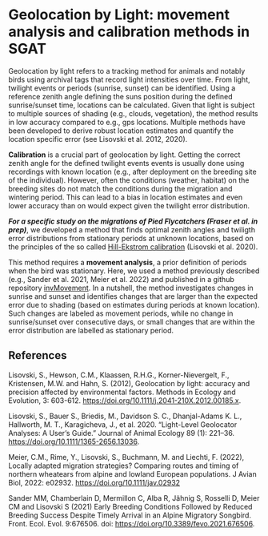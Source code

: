 # Geolocation by Light: movement analysis and calibration methods in SGAT

Geolocation by light refers to a tracking method for animals and notably birds using archival tags that record light intensities over time. From light, twilight events or periods (sunrise, sunset) can be identified. Using a reference zenith angle defining the suns position during the defined sunrise/sunset time, locations can be calculated. Given that light is subject to multiple sources of shading (e.g., clouds, vegetation), the method results in low accuracy compared to e.g., gps locations. Multiple methods have been developed to derive robust location estimates and quantify the location specific error (see Lisovski et al. 2012, 2020). 

**Calibration** is a crucial part of geolocation by light. Getting the correct zenith angle for the defined twilight events events is usually done using recordings with known location (e.g., after deployment on the breeding site of the individual). However, often the conditions (weather, habitat) on the breeding sites do not match the conditions during the migration and wintering period. This can lead to a bias in location estimates and even lower accuracy than on would expect given the twilight error distribution.

**_For a specific study on the migrations of Pied Flycatchers (Fraser et al. in prep)_**, we developed a method that finds optimal zenith angles and twiligth error distributions from  stationary periods at unknown locations, based on the principles of the so called [Hill-Ekstrom calibration](https://geolocationmanual.vogelwarte.ch/GeoLight.html#hill-ekstrom-calibration) (Lisovski et al. 2020).

This method requires a **movement analysis**, a prior definition of periods when the bird was stationary. Here, we used a method previously described (e.g., Sander et al. 2021, Meier et al. 2022) and published in a github repository [invMovement](https://github.com/slisovski/invMovement). In a nutshell, the method investigates changes in sunrise and sunset and identifies changes that are larger than the expected error due to shading (based on estimates during periods at known location). Such changes are labeled as movement periods, while no change in sunrise/sunset over consecutive days, or small changes that are within the error distribution are labelled as stationary period.




## References

Lisovski, S., Hewson, C.M., Klaassen, R.H.G., Korner-Nievergelt, F., Kristensen, M.W. and Hahn, S. (2012), Geolocation by light: accuracy and precision affected by environmental factors. Methods in Ecology and Evolution, 3: 603-612. https://doi.org/10.1111/j.2041-210X.2012.00185.x.

Lisovski, S., Bauer S., Briedis, M., Davidson S. C., Dhanjal-Adams K. L., Hallworth, M. T., Karagicheva, J., et al. 2020. “Light-Level Geolocator Analyses: A User’s Guide.” Journal of Animal Ecology 89 (1): 221–36. https://doi.org/10.1111/1365-2656.13036.

Meier, C.M., Rime, Y., Lisovski, S., Buchmann, M. and Liechti, F. (2022), Locally adapted migration strategies? Comparing routes and timing of northern wheatears from alpine and lowland European populations. J Avian Biol, 2022: e02932. https://doi.org/10.1111/jav.02932

Sander MM, Chamberlain D, Mermillon C, Alba R, Jähnig S, Rosselli D, Meier CM and Lisovski S (2021) Early Breeding Conditions Followed by Reduced Breeding Success Despite Timely Arrival in an Alpine Migratory Songbird. Front. Ecol. Evol. 9:676506. doi: https://doi.org/10.3389/fevo.2021.676506.
